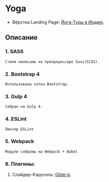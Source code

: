 # Yoga
- Вёрстка Landing Page: [Йога-Туры в Индию](https://dmitriywolf.github.io/works/yoga/).

## Описание

### 1. SASS
	Стили написаны на препроцессоре Sass(SCSS).

### 2. Bootstrap 4 
	Использована сетка Bootstrap.

### 3. Gulp 4
	Собран на Gulp 4.

### 4. ESLint
	Линтер ESLint
	
### 5. Webpack
    Модули собраны на Webpack + Babel

### 6. Плагины:
	
1. Слайдер-Карусель: [Glide.js](https://glidejs.com/).

